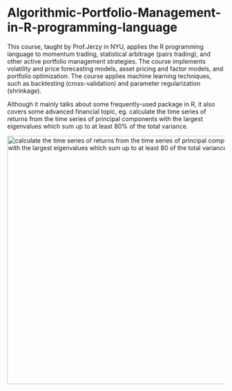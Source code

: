 # Algorithmic-Portfolio-Management-in-R-programming-language
This course, taught by Prof.Jerzy in NYU, applies the R programming language to momentum trading, statistical arbitrage (pairs trading), and other active portfolio management strategies. The course implements volatility and price forecasting models, asset pricing and factor models, and portfolio optimization. The course applies machine learning techniques, such as backtesting (cross-validation) and parameter regularization (shrinkage). 

Although it mainly talks about some frequently-used package in R, it also covers some advanced financial topic, eg. calculate the time series of returns from the time series of principal components with the largest  eigenvalues which sum up to at least 80% of the total variance.

<img width="574" alt="calculate the time series of returns from the time series of principal components with the largest eigenvalues which sum up to at least 80 of the total variance" src="https://user-images.githubusercontent.com/33269462/44306052-c1467280-a354-11e8-9deb-aa81b8d98dc0.png">

